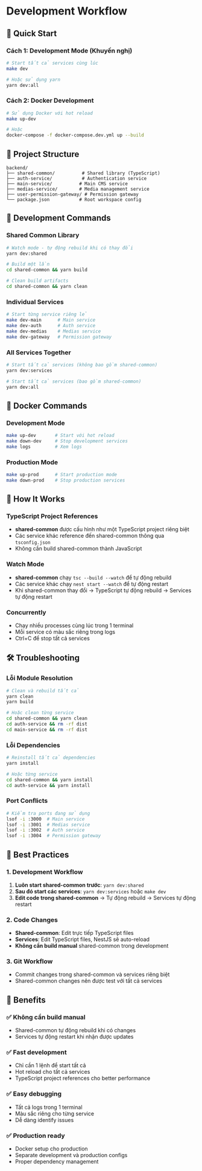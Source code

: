 # Development Workflow

## 🚀 Quick Start

### Cách 1: Development Mode (Khuyến nghị)
```bash
# Start tất cả services cùng lúc
make dev

# Hoặc sử dụng yarn
yarn dev:all
```

### Cách 2: Docker Development
```bash
# Sử dụng Docker với hot reload
make up-dev

# Hoặc
docker-compose -f docker-compose.dev.yml up --build
```

## 📁 Project Structure

```
backend/
├── shared-common/          # Shared library (TypeScript)
├── auth-service/           # Authentication service
├── main-service/          # Main CMS service  
├── medias-service/        # Media management service
├── user-permission-gateway/ # Permission gateway
└── package.json           # Root workspace config
```

## 🔧 Development Commands

### Shared Common Library
```bash
# Watch mode - tự động rebuild khi có thay đổi
yarn dev:shared

# Build một lần
cd shared-common && yarn build

# Clean build artifacts
cd shared-common && yarn clean
```

### Individual Services
```bash
# Start từng service riêng lẻ
make dev-main      # Main service
make dev-auth      # Auth service  
make dev-medias    # Medias service
make dev-gateway   # Permission gateway
```

### All Services Together
```bash
# Start tất cả services (không bao gồm shared-common)
yarn dev:services

# Start tất cả services (bao gồm shared-common)
yarn dev:all
```

## 🐳 Docker Commands

### Development Mode
```bash
make up-dev       # Start với hot reload
make down-dev     # Stop development services
make logs         # Xem logs
```

### Production Mode  
```bash
make up-prod      # Start production mode
make down-prod    # Stop production services
```

## 🔄 How It Works

### TypeScript Project References
- **shared-common** được cấu hình như một TypeScript project riêng biệt
- Các service khác reference đến shared-common thông qua `tsconfig.json`
- Không cần build shared-common thành JavaScript

### Watch Mode
- **shared-common** chạy `tsc --build --watch` để tự động rebuild
- Các service khác chạy `nest start --watch` để tự động restart
- Khi shared-common thay đổi → TypeScript tự động rebuild → Services tự động restart

### Concurrently
- Chạy nhiều processes cùng lúc trong 1 terminal
- Mỗi service có màu sắc riêng trong logs
- Ctrl+C để stop tất cả services

## 🛠️ Troubleshooting

### Lỗi Module Resolution
```bash
# Clean và rebuild tất cả
yarn clean
yarn build

# Hoặc clean từng service
cd shared-common && yarn clean
cd auth-service && rm -rf dist
cd main-service && rm -rf dist
```

### Lỗi Dependencies
```bash
# Reinstall tất cả dependencies
yarn install

# Hoặc từng service
cd shared-common && yarn install
cd auth-service && yarn install
```

### Port Conflicts
```bash
# Kiểm tra ports đang sử dụng
lsof -i :3000  # Main service
lsof -i :3001  # Medias service  
lsof -i :3002  # Auth service
lsof -i :3004  # Permission gateway
```

## 📝 Best Practices

### 1. Development Workflow
1. **Luôn start shared-common trước**: `yarn dev:shared`
2. **Sau đó start các services**: `yarn dev:services` hoặc `make dev`
3. **Edit code trong shared-common** → Tự động rebuild → Services tự động restart

### 2. Code Changes
- **Shared-common**: Edit trực tiếp TypeScript files
- **Services**: Edit TypeScript files, NestJS sẽ auto-reload
- **Không cần build manual** shared-common trong development

### 3. Git Workflow
- Commit changes trong shared-common và services riêng biệt
- Shared-common changes nên được test với tất cả services

## 🎯 Benefits

### ✅ **Không cần build manual**
- Shared-common tự động rebuild khi có changes
- Services tự động restart khi nhận được updates

### ✅ **Fast development**
- Chỉ cần 1 lệnh để start tất cả
- Hot reload cho tất cả services
- TypeScript project references cho better performance

### ✅ **Easy debugging**
- Tất cả logs trong 1 terminal
- Màu sắc riêng cho từng service
- Dễ dàng identify issues

### ✅ **Production ready**
- Docker setup cho production
- Separate development và production configs
- Proper dependency management
